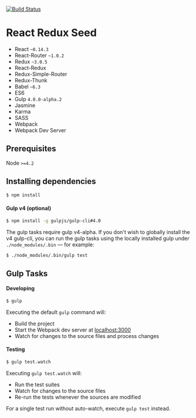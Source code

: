 [![Build Status](https://travis-ci.org/r-park/react-redux-seed.svg?branch=master)](https://travis-ci.org/r-park/react-redux-seed)


# React Redux Seed

- React `~0.14.3`
- React-Router `~1.0.2`
- Redux `~3.0.5`
- React-Redux
- Redux-Simple-Router
- Redux-Thunk
- Babel `~6.3`
- ES6
- Gulp `4.0.0-alpha.2`
- Jasmine
- Karma
- SASS
- Webpack
- Webpack Dev Server


## Prerequisites
Node `>=4.2`


## Installing dependencies
```bash
$ npm install
```


#### Gulp v4 (optional)
```bash
$ npm install -g gulpjs/gulp-cli#4.0
```
The gulp tasks require gulp v4-alpha. If you don't wish to globally install the v4 gulp-cli, you can run the gulp tasks using the locally installed gulp under `./node_modules/.bin` — for example:
```bash
$ ./node_modules/.bin/gulp test
```


## Gulp Tasks
#### Developing
```bash
$ gulp
```
Executing the default `gulp` command will:
- Build the project
- Start the Webpack dev server at <a href="http://localhost:3000" target="_blank">localhost:3000</a>
- Watch for changes to the source files and process changes


#### Testing
```bash
$ gulp test.watch
```
Executing `gulp test.watch` will:
- Run the test suites
- Watch for changes to the source files
- Re-run the tests whenever the sources are modified

For a single test run without auto-watch, execute `gulp test` instead.
